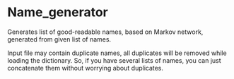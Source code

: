 # Name_generator
Generates list of good-readable names, based on Markov network, generated from given list of names.

Input file may contain duplicate names, all duplicates will be removed while loading the dictionary. So, if you have several lists of names, you can just concatenate them without worrying about duplicates.